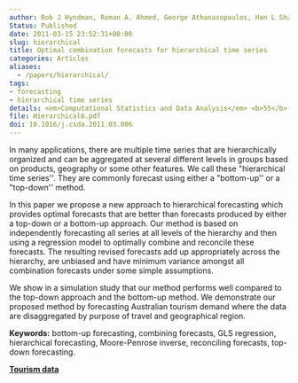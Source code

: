 ```yaml
---
author: Rob J Hyndman, Roman A. Ahmed, George Athanasopoulos, Han L Shang
Status: Published
date: 2011-03-15 23:52:31+00:00
slug: hierarchical
title: Optimal combination forecasts for hierarchical time series
categories: Articles
aliases:
  - /papers/hierarchical/
tags:
- forecasting
- hierarchical time series
details: <em>Computational Statistics and Data Analysis</em> <b>55</b>(9), 2579-2589
file: Hierarchical6.pdf
doi: 10.1016/j.csda.2011.03.006
---
```


In many applications, there are multiple time series that are hierarchically organized and can be aggregated at several different levels in groups based on products, geography or some other features. We call these "hierarchical time series''. They are commonly forecast using either a "bottom-up'' or a "top-down'' method.

In this paper we propose a new approach to hierarchical forecasting which provides optimal forecasts that are better than forecasts produced by either a top-down or a bottom-up approach. Our method is based on independently forecasting all series at all levels of the hierarchy and then using a regression model to optimally combine and reconcile these forecasts. The resulting revised forecasts add up appropriately across the hierarchy, are unbiased and have minimum variance amongst all combination forecasts under some simple assumptions.

We show in a simulation study that our method performs well compared to the top-down approach and the bottom-up method. We demonstrate our proposed method by forecasting Australian tourism demand where the data are disaggregated by purpose of travel and geographical region.

**Keywords:** bottom-up forecasting, combining forecasts, GLS regression, hierarchical forecasting, Moore-Penrose inverse, reconciling forecasts, top-down forecasting.

[**Tourism data**](/data/hier1_with_names.csv)
